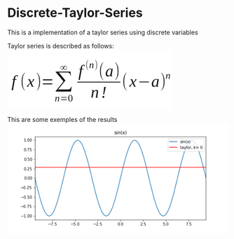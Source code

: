 # Discrete-Taylor-Series
This is a implementation of a taylor series using discrete variables


Taylor series is described as follows:
![Taylor Series](https://github.com/GuintherKovalski/Discrete-Taylor-Series/blob/master/images.png)


This are some exemples of the results
![Exemples](https://github.com/GuintherKovalski/Discrete-Taylor-Series/blob/master/ezgif.com-gif-maker.gif)
